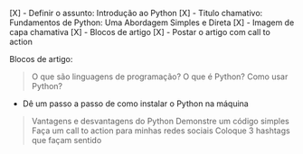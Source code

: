 [X] - Definir o assunto: Introdução ao Python
[X] - Titulo chamativo: Fundamentos de Python: Uma Abordagem Simples e Direta
[X] - Imagem de capa chamativa
[X] - Blocos de artigo
[X] - Postar o artigo com call to action

Blocos de artigo:
> O que são linguagens de programação?
> O que é Python?
> Como usar Python?
 - Dê um passo a passo de como instalar o Python na máquina 
> Vantagens e desvantagens do Python 
> Demonstre um código simples 
> Faça um call to action para minhas redes sociais 
> Coloque 3 hashtags que façam sentido